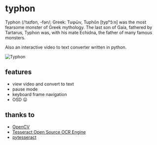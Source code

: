 # typhon 
Typhon (/ˈtaɪfɒn, -fən/; Greek: Τυφῶν, Tuphōn [typʰɔ̂ːn]  was the most fearsome monster of Greek mythology. The last son of Gaia, fathered by Tartarus, Typhon was, with his mate Echidna, the father of many famous monsters.

Also an interactive video to text converter written in python.

![Typhon](https://upload.wikimedia.org/wikipedia/commons/thumb/d/d9/Zeus_Typhon_Staatliche_Antikensammlungen_596.jpg/640px-Zeus_Typhon_Staatliche_Antikensammlungen_596.jpg)


## features
* view video and convert to text
* pause mode
* keyboard frame navigation
* OSD :stuck_out_tongue:

## thanks to
* [OpenCV](http://opencv.org/)
* [Tesseract Open Source OCR Engine](https://github.com/tesseract-ocr/tesseract)
* [pytesseract](https://pypi.python.org/pypi/pytesseract)
